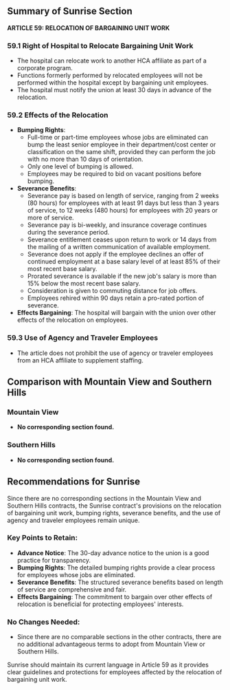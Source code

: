 ## Summary of Sunrise Section

**ARTICLE 59: RELOCATION OF BARGAINING UNIT WORK**

### 59.1 Right of Hospital to Relocate Bargaining Unit Work
- The hospital can relocate work to another HCA affiliate as part of a corporate program.
- Functions formerly performed by relocated employees will not be performed within the hospital except by bargaining unit employees.
- The hospital must notify the union at least 30 days in advance of the relocation.

### 59.2 Effects of the Relocation
- **Bumping Rights**: 
  - Full-time or part-time employees whose jobs are eliminated can bump the least senior employee in their department/cost center or classification on the same shift, provided they can perform the job with no more than 10 days of orientation.
  - Only one level of bumping is allowed.
  - Employees may be required to bid on vacant positions before bumping.
- **Severance Benefits**:
  - Severance pay is based on length of service, ranging from 2 weeks (80 hours) for employees with at least 91 days but less than 3 years of service, to 12 weeks (480 hours) for employees with 20 years or more of service.
  - Severance pay is bi-weekly, and insurance coverage continues during the severance period.
  - Severance entitlement ceases upon return to work or 14 days from the mailing of a written communication of available employment.
  - Severance does not apply if the employee declines an offer of continued employment at a base salary level of at least 85% of their most recent base salary.
  - Prorated severance is available if the new job's salary is more than 15% below the most recent base salary.
  - Consideration is given to commuting distance for job offers.
  - Employees rehired within 90 days retain a pro-rated portion of severance.
- **Effects Bargaining**: The hospital will bargain with the union over other effects of the relocation on employees.

### 59.3 Use of Agency and Traveler Employees
- The article does not prohibit the use of agency or traveler employees from an HCA affiliate to supplement staffing.

## Comparison with Mountain View and Southern Hills

### Mountain View
- **No corresponding section found.**

### Southern Hills
- **No corresponding section found.**

## Recommendations for Sunrise

Since there are no corresponding sections in the Mountain View and Southern Hills contracts, the Sunrise contract's provisions on the relocation of bargaining unit work, bumping rights, severance benefits, and the use of agency and traveler employees remain unique. 

### Key Points to Retain:
- **Advance Notice**: The 30-day advance notice to the union is a good practice for transparency.
- **Bumping Rights**: The detailed bumping rights provide a clear process for employees whose jobs are eliminated.
- **Severance Benefits**: The structured severance benefits based on length of service are comprehensive and fair.
- **Effects Bargaining**: The commitment to bargain over other effects of relocation is beneficial for protecting employees' interests.

### No Changes Needed:
- Since there are no comparable sections in the other contracts, there are no additional advantageous terms to adopt from Mountain View or Southern Hills.

Sunrise should maintain its current language in Article 59 as it provides clear guidelines and protections for employees affected by the relocation of bargaining unit work.